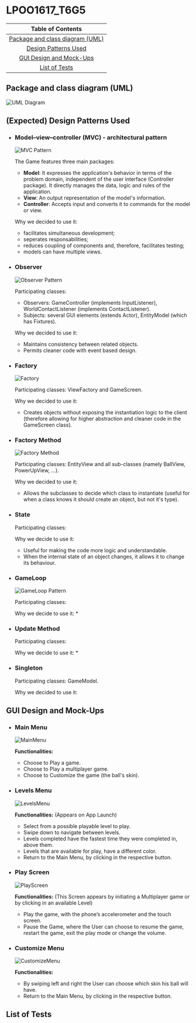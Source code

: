 # LPOO1617_T6G5

|Table of Contents|
|:---------------:|
|[Package and class diagram (UML)](#package-and-class-diagram-uml)|
|[Design Patterns Used](#expected-design-patterns-used)|
|[GUI Design and Mock-Ups](#gui-design-and-mock-ups)|
|[List of Tests](#list-of-tests)|

## Package and class diagram (UML)
![UML Diagram](https://cloud.githubusercontent.com/assets/13498941/25568250/97bd0156-2df6-11e7-89f4-447b37c0c771.png)

## (Expected) Design Patterns Used

  * ### Model–view–controller (MVC) - architectural pattern
    ![MVC Pattern](https://cloud.githubusercontent.com/assets/13498941/25565780/c646a81e-2dc5-11e7-9bbd-5a8330b1cbbf.png)
    
    The Game features three main packages:
    * **Model**: It expresses the application's behavior in terms of the problem domain, independent of the user interface (Controller package). It directly manages the data, logic and rules of the application.
    * **View**: An output representation of the model's information.
    * **Controller**: Accepts input and converts it to commands for the model or view.
   
    Why we decided to use it:
    * facilitates simultaneous development;
    * seperates responsabilities;
    * reduces coupling of components and, therefore, facilitates testing;
    * models can have multiple views.


  * ### Observer
    ![Observer Pattern](https://cloud.githubusercontent.com/assets/13498941/25565835/08738738-2dc7-11e7-96d5-9f74cb6ac843.png)
  
    Participating classes:
    * Observers: GameController (implements InputListener), WorldContactListener (implements ContactListener).
    * Subjects: several GUI elements (extends Actor), EntityModel (which has Fixtures).
  
    Why we decided to use it:
    * Maintains consistency between related objects.
    * Permits cleaner code with event based design.
  
  
  * ### Factory
    ![Factory](https://cloud.githubusercontent.com/assets/13498941/25568305/a50c0ed2-2df7-11e7-9883-cd7e08b9e3cc.png)
    
    Participating classes: ViewFactory and GameScreen.
    
    Why we decided to use it: 
    * Creates objects without exposing the instantiation logic to the client (therefore allowing for higher abstraction and cleaner code in the GameScreen class).
  
  
  * ### Factory Method
    ![Factory Method](https://cloud.githubusercontent.com/assets/13498941/25565883/fbb6c1c6-2dc7-11e7-8301-0bdbcaa90a28.png)

    Participating classes: EntityView and all sub-classes (namely BallView, PowerUpView, ...).
    
    Why we decided to use it:
    * Allows the subclasses to decide which class to instantiate (useful for when a class knows it should create an object, but not it's type).
    
    
  * ### State
  
    Participating classes: 
  
    Why we decide to use it:
    * Useful for making the code more logic and understandable.
    * When the internal state of an object changes, it allows it to change its behaviour.
  
  
  * ### GameLoop
    ![GameLoop Pattern](https://cloud.githubusercontent.com/assets/13498941/25568348/a44aab88-2df8-11e7-95f5-3206f001386a.png)
    
    Participating classes:
  
    Why we decide to use it:
    * 
  
  
  * ### Update Method
    
    Participating classes:
  
    Why we decide to use it:
    * 
  
  
  * ### Singleton
  
    Participating classes: GameModel.
    
    Why we decided to use it: 
  
    
## GUI Design and Mock-Ups

  * ### Main Menu
    ![MainMenu](http://imgur.com/tJOtAo2.png)

    **Functionalities:**
    * Choose to Play a game.
    * Choose to Play a multiplayer game.
    * Choose to Customize the game (the ball's skin).

  
  * ### Levels Menu
    ![LevelsMenu](http://imgur.com/IxRENwS.png)
  
    **Functionalities:**
    (Appears on App Launch)
    *	Select from a possible playable level to play.
    *	Swipe down to navigate between levels.
    *	Levels completed have the fastest time they were completed in, above them.
    *	Levels that are available for play, have a different color.
    *	Return to the Main Menu, by clicking in the respective button.

  
  * ### Play Screen
    ![PlayScreen](http://imgur.com/QVstH0g.png)
 
    **Functionalities:**
    (This Screen appears by initiating a Multiplayer game or by clicking in an available Level)
    *	Play the game, with the phone’s accelerometer and the touch screen.
    *	Pause the Game, where the User can choose to resume the game, restart the game, exit the play mode or change the volume.

  
  * ### Customize Menu
    ![CustomizeMenu](http://imgur.com/FdSkxPV.png)
  
    **Functionalities:**
    *	By swiping left and right the User can choose which skin his ball will have.
    *	Return to the Main Menu, by clicking in the respective button.

 
## List of Tests
